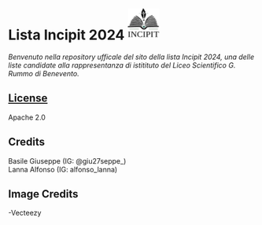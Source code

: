 # Lista Incipit 2024  <img src="logo.svg" alt="" width="64" height="64"/>
 
_Benvenuto nella repository ufficale del sito della lista Incipit 2024, una delle liste candidate alla rappresentanza di istitituto del Liceo Scientifico G. Rummo di Benevento._

## <a href="LICENSE">License</a>
Apache 2.0

## Credits
Basile Giuseppe (IG: @giu27seppe_) <br>
Lanna Alfonso (IG: alfonso_lanna)


## Image Credits
-Vecteezy
